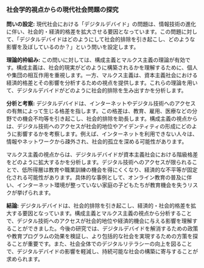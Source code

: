 ### 社会学的視点からの現代社会問題の探究

**問いの設定:**
現代社会における「デジタルデバイド」の問題は、情報技術の進化に伴い、社会的・経済的格差を拡大させる要因となっています。この問題に対して、「デジタルデバイドはどのようにして社会的排除を引き起こし、どのような影響を及ぼしているのか？」という問いを設定します。

**理論的枠組み:**
この問いに対しては、構成主義とマルクス主義の理論が有効です。構成主義は、社会的現実がどのように構築されるかを理解するために、個人や集団の相互作用を重視します。一方、マルクス主義は、資本主義社会における経済的格差とその影響を分析するための視点を提供します。これらの理論を用いて、デジタルデバイドがどのように社会的排除を生み出すかを分析します。

**分析と考察:**
デジタルデバイドは、インターネットやデジタル技術へのアクセスの有無によって生じる格差を指します。この格差は、教育、雇用、医療などの分野での機会不均等を引き起こし、社会的排除を助長します。構成主義の視点からは、デジタル技術へのアクセスが社会的地位やアイデンティティの形成にどのように影響するかを考察します。例えば、インターネットを利用できない人々は、情報やネットワークから疎外され、社会的孤立を深める可能性があります。

マルクス主義の視点からは、デジタルデバイドが資本主義社会における階級格差をどのように拡大するかを分析します。デジタル技術へのアクセスが限られることで、低所得層は教育や職業訓練の機会を得にくくなり、経済的な不平等が固定化される可能性があります。具体的な事例として、オンライン教育の普及に伴い、インターネット環境が整っていない家庭の子どもたちが教育機会を失うリスクが挙げられます。

**結論:**
デジタルデバイドは、社会的排除を引き起こし、経済的・社会的格差を拡大する要因となっています。構成主義とマルクス主義の視点から分析することで、デジタル技術へのアクセスが社会的地位や経済的機会に与える影響を理解することができました。今後の研究では、デジタルデバイドを解消するための政策や教育プログラムの効果を検証し、より包括的な社会を実現するための方策を探ることが重要です。また、社会全体でのデジタルリテラシーの向上を図ることで、デジタルデバイドの影響を軽減し、持続可能な社会の構築に寄与することが求められます。